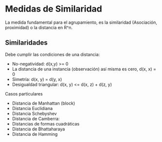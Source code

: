 # Medidas de Similaridad
La medida fundamental para el agrupamiento, es la similaridad (Asociación, proximidad) o la distancia en R^n.

## Similaridades
Debe cumplir las condiciones de una distancia:
- No-negatividad: d(x,y) >= 0
- La distancia de una instancia (observación) así misma es cero, d(x, x) = 0
- Simetría: d(x, y) = d(y, x)
- Desigualdad triangular: d(x, y) <= d(x, z) + d(z, y)

Casos particulares
- Distancia de Manhattan (block)
- Distancia Euclidiana
- Distancia Schebyshev
- Distancia de Camberra: 
- Distancias de formas cuadráticas
- Distancia de Bhattaharaya
- Distancia de Hamming

